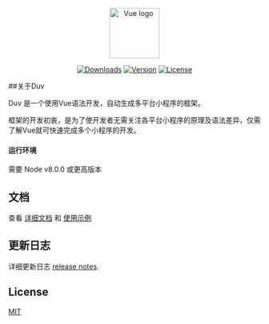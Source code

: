 <p align="center"><a href="https://vuejs.org" target="_blank" rel="noopener noreferrer"><img width="100" src="https://vuejs.org/images/logo.png" alt="Vue logo"></a></p>

<p align="center">
  <a href="https://npmcharts.com/compare/duvjs?minimal=true"><img src="https://img.shields.io/npm/dm/duvjs.svg" alt="Downloads"></a>
  <a href="https://www.npmjs.com/package/duvjs"><img src="https://img.shields.io/npm/v/duvjs.svg" alt="Version"></a>
  <a href="https://www.npmjs.com/package/duvjs"><img src="https://img.shields.io/npm/l/duvjs.svg" alt="License"></a>
</p>

##关于Duv 

Duv 是一个使用Vue语法开发，自动生成多平台小程序的框架。

框架的开发初衷，是为了使开发者无需关注各平台小程序的原理及语法差异，仅需了解Vue就可快速完成多个小程序的开发。

#### 运行环境

需要 Node v8.0.0 或更高版本

## 文档

查看 [详细文档](https://duvjs.github.io/duvjs.org/) 和 [使用示例](https://github.com/duvjs/duv-examples)

## 更新日志

详细更新日志 [release notes](https://github.com/duvjs/duv/releases).

## License

[MIT](http://opensource.org/licenses/MIT)

